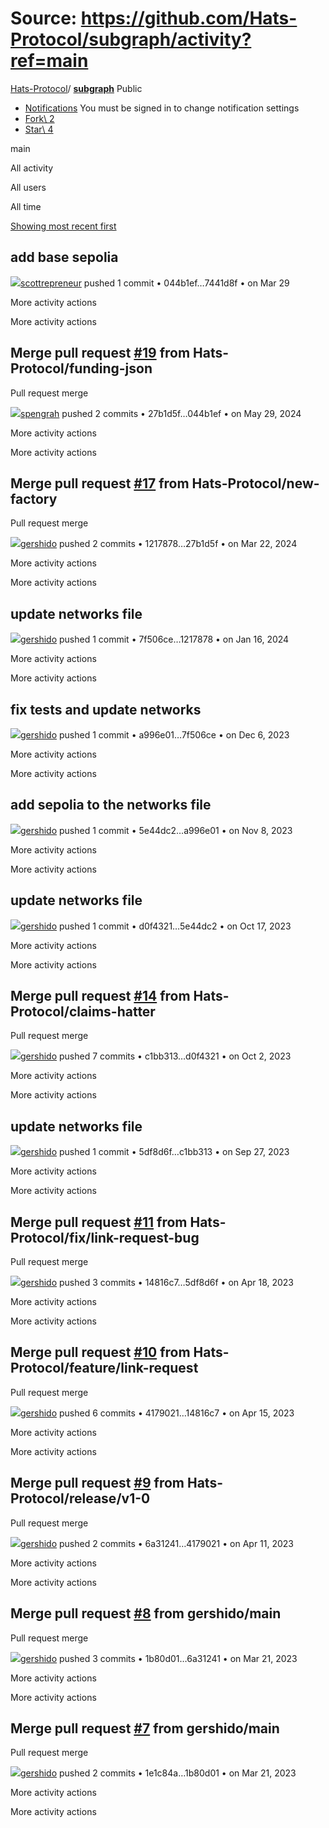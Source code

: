 # Source: https://github.com/Hats-Protocol/subgraph/activity?ref=main

[Hats-Protocol](https://github.com/Hats-Protocol)/ **[subgraph](https://github.com/Hats-Protocol/subgraph)** Public

- [Notifications](https://github.com/login?return_to=%2FHats-Protocol%2Fsubgraph) You must be signed in to change notification settings
- [Fork\\
2](https://github.com/login?return_to=%2FHats-Protocol%2Fsubgraph)
- [Star\\
4](https://github.com/login?return_to=%2FHats-Protocol%2Fsubgraph)


main

All activity

All users

All time

[Showing most recent first](https://github.com/Hats-Protocol/subgraph/activity?ref=main&sort=ASC)

## add base sepolia

[![](https://avatars.githubusercontent.com/u/1778380?s=80&v=4)scottrepreneur](https://github.com/scottrepreneur) pushed 1 commit • 044b1ef…7441d8f •
on Mar 29

More activity actions

More activity actions

## Merge pull request [\#19](https://github.com/Hats-Protocol/subgraph/pull/19) from Hats-Protocol/funding-json

Pull request merge

[![](https://avatars.githubusercontent.com/u/13247381?s=80&v=4)spengrah](https://github.com/spengrah) pushed 2 commits • 27b1d5f…044b1ef •
on May 29, 2024

More activity actions

More activity actions

## Merge pull request [\#17](https://github.com/Hats-Protocol/subgraph/pull/17) from Hats-Protocol/new-factory

Pull request merge

[![](https://avatars.githubusercontent.com/u/81111572?s=80&v=4)gershido](https://github.com/gershido) pushed 2 commits • 1217878…27b1d5f •
on Mar 22, 2024

More activity actions

More activity actions

## update networks file

[![](https://avatars.githubusercontent.com/u/81111572?s=80&v=4)gershido](https://github.com/gershido) pushed 1 commit • 7f506ce…1217878 •
on Jan 16, 2024

More activity actions

More activity actions

## fix tests and update networks

[![](https://avatars.githubusercontent.com/u/81111572?s=80&v=4)gershido](https://github.com/gershido) pushed 1 commit • a996e01…7f506ce •
on Dec 6, 2023

More activity actions

More activity actions

## add sepolia to the networks file

[![](https://avatars.githubusercontent.com/u/81111572?s=80&v=4)gershido](https://github.com/gershido) pushed 1 commit • 5e44dc2…a996e01 •
on Nov 8, 2023

More activity actions

More activity actions

## update networks file

[![](https://avatars.githubusercontent.com/u/81111572?s=80&v=4)gershido](https://github.com/gershido) pushed 1 commit • d0f4321…5e44dc2 •
on Oct 17, 2023

More activity actions

More activity actions

## Merge pull request [\#14](https://github.com/Hats-Protocol/subgraph/pull/14) from Hats-Protocol/claims-hatter

Pull request merge

[![](https://avatars.githubusercontent.com/u/81111572?s=80&v=4)gershido](https://github.com/gershido) pushed 7 commits • c1bb313…d0f4321 •
on Oct 2, 2023

More activity actions

More activity actions

## update networks file

[![](https://avatars.githubusercontent.com/u/81111572?s=80&v=4)gershido](https://github.com/gershido) pushed 1 commit • 5df8d6f…c1bb313 •
on Sep 27, 2023

More activity actions

More activity actions

## Merge pull request [\#11](https://github.com/Hats-Protocol/subgraph/pull/11) from Hats-Protocol/fix/link-request-bug

Pull request merge

[![](https://avatars.githubusercontent.com/u/81111572?s=80&v=4)gershido](https://github.com/gershido) pushed 3 commits • 14816c7…5df8d6f •
on Apr 18, 2023

More activity actions

More activity actions

## Merge pull request [\#10](https://github.com/Hats-Protocol/subgraph/pull/10) from Hats-Protocol/feature/link-request

Pull request merge

[![](https://avatars.githubusercontent.com/u/81111572?s=80&v=4)gershido](https://github.com/gershido) pushed 6 commits • 4179021…14816c7 •
on Apr 15, 2023

More activity actions

More activity actions

## Merge pull request [\#9](https://github.com/Hats-Protocol/subgraph/pull/9) from Hats-Protocol/release/v1-0

Pull request merge

[![](https://avatars.githubusercontent.com/u/81111572?s=80&v=4)gershido](https://github.com/gershido) pushed 2 commits • 6a31241…4179021 •
on Apr 11, 2023

More activity actions

More activity actions

## Merge pull request [\#8](https://github.com/Hats-Protocol/subgraph/pull/8) from gershido/main

Pull request merge

[![](https://avatars.githubusercontent.com/u/81111572?s=80&v=4)gershido](https://github.com/gershido) pushed 3 commits • 1b80d01…6a31241 •
on Mar 21, 2023

More activity actions

More activity actions

## Merge pull request [\#7](https://github.com/Hats-Protocol/subgraph/pull/7) from gershido/main

Pull request merge

[![](https://avatars.githubusercontent.com/u/81111572?s=80&v=4)gershido](https://github.com/gershido) pushed 2 commits • 1e1c84a…1b80d01 •
on Mar 21, 2023

More activity actions

More activity actions
